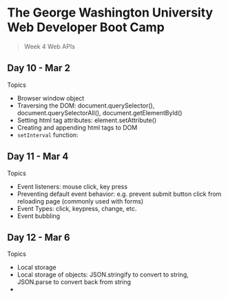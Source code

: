 # **The George Washington University Web Developer Boot Camp**
> Week 4 Web APIs

## **Day 10 - Mar 2**
Topics
- Browser window object
- Traversing the DOM: document.querySelector(), document.querySelectorAll(), document.getElementById()
- Setting html tag attributes: element.setAttribute()
- Creating and appending html tags to DOM
- `setInterval` function: 

## **Day 11 - Mar 4**
Topics
- Event listeners: mouse click, key press
- Preventing default event behavior: e.g. prevent submit button click from reloading page (commonly used with forms)
- Event Types: click, keypress, change, etc.
- Event bubbling

## **Day 12 - Mar 6**
Topics
- Local storage
- Local storage of objects: JSON.stringify to convert to string, JSON.parse to convert back from string
- 
